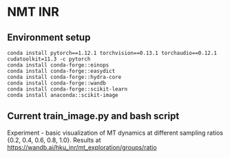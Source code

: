 # NMT INR

## Environment setup
```
conda install pytorch==1.12.1 torchvision==0.13.1 torchaudio==0.12.1 cudatoolkit=11.3 -c pytorch
conda install conda-forge::einops
conda install conda-forge::easydict
conda install conda-forge::hydra-core
conda install conda-forge::wandb
conda install conda-forge::scikit-learn
conda install anaconda::scikit-image
```

## Current train_image.py and bash script
Experiment - basic visualization of MT dynamics at different sampling ratios {0.2, 0.4, 0.6, 0.8, 1.0}.
Results at https://wandb.ai/hku_inr/mt_exploration/groups/ratio